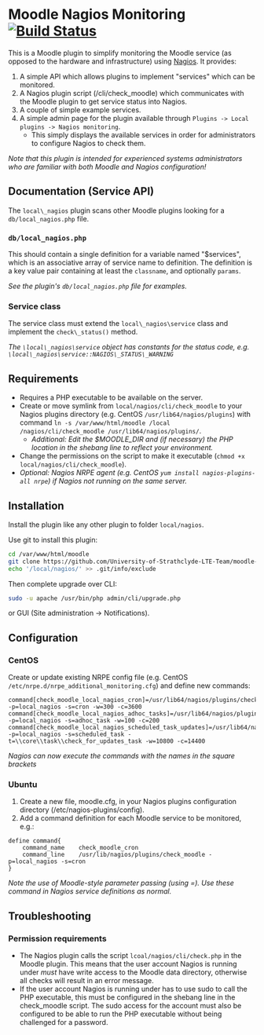 # Moodle Nagios Monitoring [![Build Status](https://travis-ci.org/ffhs/moodle-local_nagios.svg?branch=master)](https://travis-ci.org/ffhs/moodle-local_nagios)

This is a Moodle plugin to simplify monitoring the Moodle service (as opposed to the hardware and infrastructure)
using [Nagios](http://www.nagios.org/). It provides:

1. A simple API which allows plugins to implement "services" which can be monitored.
2. A Nagios plugin script (/cli/check_moodle) which communicates with the Moodle plugin
   to get service status into Nagios.
3. A couple of simple example services.
4. A simple admin page for the plugin available through `Plugins -> Local plugins -> Nagios monitoring`.
   * This simply displays the available services in order for administrators to configure Nagios to check them.

*Note that this plugin is intended for experienced systems administrators who are familiar with both Moodle and Nagios configuration!*

## Documentation (Service API)
The `local\_nagios` plugin scans other Moodle plugins looking for a `db/local_nagios.php` file.

### `db/local_nagios.php`
This should contain a single definition for a variable named "$services", which is an associative array of service name to definition. The definition is a key value pair containing at least the `classname`, and optionally `params`.

*See the plugin's `db/local_nagios.php` file for examples.*

### Service class
The service class must extend the `local\_nagios\service` class and implement the `check\_status()` method.

*The `\local\_nagios\service` object has constants for the status code, e.g. `\local\_nagios\service::NAGIOS\_STATUS\_WARNING`*

## Requirements
* Requires a PHP executable to be available on the server.
* Create or move symlink from `local/nagios/cli/check_moodle` to your Nagios plugins directory (e.g. CentOS `/usr/lib64/nagios/plugins`) with command `ln -s /var/www/html/moodle
/local
/nagios/cli/check_moodle /usr/lib64/nagios/plugins/`.
   * *Additional: Edit the $MOODLE_DIR and (if necessary) the PHP location in the shebang line to reflect your environment.*
* Change the permissions on the script to make it executable (`chmod +x local/nagios/cli/check_moodle`).
* *Optional: Nagios NRPE agent (e.g. CentOS `yum install nagios-plugins-all nrpe`) if Nagios not running on the same server.*

## Installation
Install the plugin like any other plugin to folder `local/nagios`.

Use git to install this plugin: 
```bash
cd /var/www/html/moodle
git clone https://github.com/University-of-Strathclyde-LTE-Team/moodle-local_nagios.git local/nagios
echo '/local/nagios/' >> .git/info/exclude
```

Then complete upgrade over CLI:
```bash
sudo -u apache /usr/bin/php admin/cli/upgrade.php
```
or GUI (Site administration -> Notifications).

## Configuration
### CentOS
Create or update existing NRPE config file (e.g. CentOS `/etc/nrpe.d/nrpe_additional_monitoring.cfg`) and define new commands:

```
command[check_moodle_local_nagios_cron]=/usr/lib64/nagios/plugins/check_moodle -p=local_nagios -s=cron -w=300 -c=3600
command[check_moodle_local_nagios_adhoc_tasks]=/usr/lib64/nagios/plugins/check_moodle -p=local_nagios -s=adhoc_task -w=100 -c=200
command[check_moodle_local_nagios_scheduled_task_updates]=/usr/lib64/nagios/plugins/check_moodle -p=local_nagios -s=scheduled_task -t=\\core\\task\\check_for_updates_task -w=10800 -c=14400
```

*Nagios can now execute the commands with the names in the square brackets*

### Ubuntu
1. Create a new file, moodle.cfg, in your Nagios plugins configuration directory (/etc/nagios-plugins/config).
2. Add a command definition for each Moodle service to be monitored, e.g.:

```
define command{
    command_name    check_moodle_cron
    command_line    /usr/lib/nagios/plugins/check_moodle -p=local_nagios -s=cron
}
```

*Note the use of Moodle-style parameter passing (using =). Use these command in Nagios service definitions as normal.*

## Troubleshooting
### Permission requirements
* The Nagios plugin calls the script `lcoal/nagios/cli/check.php` in the Moodle plugin. This means that the user account Nagios is running under *must* have write access to the
 Moodle data directory, otherwise all checks will result in an error message.
* If the user account Nagios is running under has to use sudo to call the PHP executable, this must be configured in the shebang line in the check_moodle script. The sudo access
 for the account must also be configured to be able to run the PHP executable without being challenged for a password.